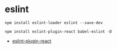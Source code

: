 # eslint

```
npm install eslint-loader eslint --save-dev

npm install eslint-plugin-react babel-eslint -D
```

- [eslint-plugin-react](https://github.com/yannickcr/eslint-plugin-react)
